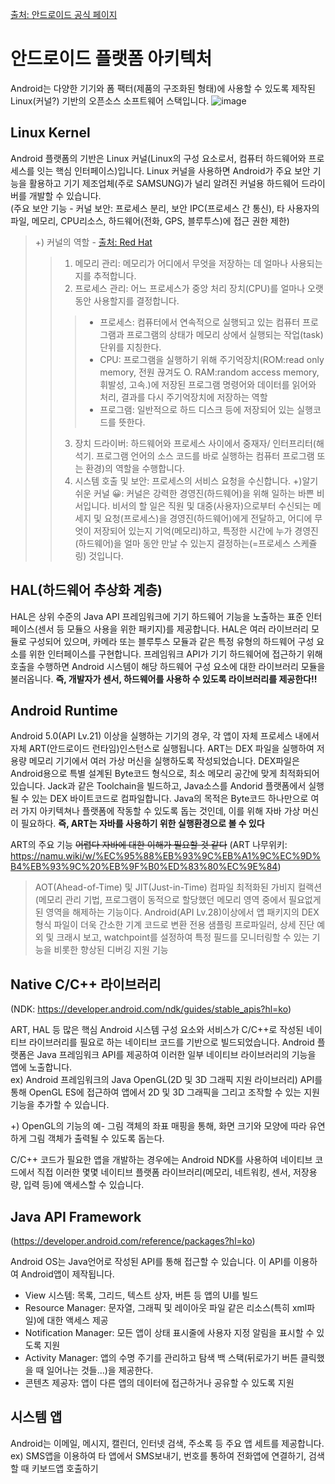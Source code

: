 [출처: 안드로이드 공식 페이지](https://developer.android.com/guide/platform?hl=ko)
# 안드로이드 플랫폼 아키텍처
Android는 다양한 기기와 폼 팩터(제품의 구조화된 형태)에 사용할 수 있도록 제작된 Linux(커널?) 기반의 오픈소스 소프트웨어 스택입니다.
![image](https://user-images.githubusercontent.com/59414764/115598016-e6b18880-a314-11eb-9136-d849f307cd5b.png)


## Linux Kernel
Android 플랫폼의 기반은 Linux 커널(Linux의 구성 요소로서, 컴퓨터 하드웨어와 프로세스를 잇는 핵심 인터페이스)입니다.
Linux 커널을 사용하면 Android가 주요 보안 기능을 활용하고 기기 제조업체(주로 SAMSUNG)가 널리 알려진 커널용 하드웨어 드라이버를 개발할 수 있습니다.  
(주요 보안 기능 - 커널 보안: 프로세스 분리, 보안 IPC(프로세스 간 통신), 타 사용자의 파일, 메모리, CPU리소스, 하드웨어(전화, GPS, 블루투스)에 접근 권한 제한)
> +) 커널의 역할 - [출처: Red Hat](https://www.redhat.com/ko/topics/linux/what-is-the-linux-kernel)
> > 1) 메모리 관리: 메모리가 어디에서 무엇을 저장하는 데 얼마나 사용되는지를 추적합니다.
> > 2) 프로세스 관리: 어느 프로세스가 중앙 처리 장치(CPU)를 얼마나 오랫동안 사용할지를 결정합니다.
> > > - 프로세스: 컴퓨터에서 연속적으로 실행되고 있는 컴퓨터 프로그램과 프로그램의 상태가 메모리 상에서 실행되는 작업(task) 단위를 지칭한다.
> > > - CPU: 프로그램을 실행하기 위해 주기억장치(ROM:read only memory, 전원 끊겨도 O. RAM:random access memory, 휘발성, 고속.)에 저장된 프로그램 명령어와 데이터를 읽어와 처리, 결과를 다시 주기억장치에 저장하는 역할
> > > - 프로그램: 일반적으로 하드 디스크 등에 저장되어 있는 실행코드를 뜻한다.
> > 3) 장치 드라이버: 하드웨어와 프로세스 사이에서 중재자/ 인터프리터(해석기. 프로그램 언어의 소스 코드를 바로 실행하는 컴퓨터 프로그램 또는 환경)의 역할을 수행합니다.
> > 4) 시스템 호출 및 보안: 프로세스의 서비스 요청을 수신합니다.
> > +)알기 쉬운 커널 😀: 커널은 강력한 경영진(하드웨어)을 위해 일하는 바쁜 비서입니다. 비서의 할 일은 직원 및 대중(사용자)으로부터 수신되는 메세지 및 요청(프로세스)을 경영진(하드웨어)에게 전달하고, 어디에 무엇이 저장되어 있는지 기억(메모리)하고, 특정한 시간에 누가 경영진(하드웨어)을 얼마 동안 만날 수 있는지 결정하는(=프로세스 스케쥴링) 것입니다.


## HAL(하드웨어 추상화 계층)
HAL은 상위 수준의 Java API 프레임워크에 기기 하드웨어 기능을 노출하는 표준 인터페이스(센서 등 모듈으 사용을 위한 패키지)를 제공합니다. HAL은 여러 라이브러리 모듈로 구성되어 있으며, 카메라 또는 블루투스 모듈과 같은 특정 유형의 하드웨어 구성 요소를 위한 인터페이스를 구현합니다. 프레임워크 API가 기기 하드웨어에 접근하기 위해 호출을 수행하면 Android 시스템이 해당 하드웨어 구성 요소에 대한 라이브러리 모듈을 불러옵니다.
<b> 즉, 개발자가 센서, 하드웨어를 사용하 수 있도록 라이브러리를 제공한다!! </b>


## Android Runtime
Android 5.0(API Lv.21) 이상을 실행하는 기기의 경우, 각 앱이 자체 프로세스 내에서 자체 ART(안드로이드 런타임)인스턴스로 실행됩니다. ART는 DEX 파일을 실행하여 저용량 메모리 기기에서 여러 가상 머신을 실행하도록 작성되었습니다. DEX파일은 Android용으로 특별 설계된 Byte코드 형식으로, 최소 메모리 공간에 맞게 최적화되어 있습니다. Jack과 같은 Toolchain을 빌드하고, Java소스를 Andorid 플랫폼에서 실행될 수 있는 DEX 바이트코드로 컴파일합니다. Java의 목적은 Byte코드 하나만으로 여러 가지 아키텍쳐나 플랫폼에 작동할 수 있도록 돕는 것인데, 이를 위해 자바 가상 머신이 필요하다. <b>즉, ART는 자바를 사용하기 위한 실행환경으로 볼 수 있다</b>

ART의 주요 기능 ~~어렵다 자바에 대한 이해가 필요할 것 같다~~
(ART 나무위키: https://namu.wiki/w/%EC%95%88%EB%93%9C%EB%A1%9C%EC%9D%B4%EB%93%9C%20%EB%9F%B0%ED%83%80%EC%9E%84)
> AOT(Ahead-of-Time) 및 JIT(Just-in-Time) 컴파일
> 최적화된 가비지 컬랙션(메모리 관리 기법, 프로그램이 동적으로 할당했던 메모리 영역 중에서 필요없게 된 영역을 해제하는 기능이다.
> Android(API Lv.28)이상에서 앱 패키지의 DEX 형식 파일이 더욱 간소한 기계 코드로 변환
> 전용 샘플링 프로파일러, 상세 진단 예외 및 크래시 보고, watchpoint를 설정하여 특정 필드를 모니터링할 수 있는 기능을 비롯한 향상된 디버깅 지원 기능


## Native C/C++ 라이브러리
(NDK: https://developer.android.com/ndk/guides/stable_apis?hl=ko)

ART, HAL 등 많은 핵심 Android 시스템 구성 요소와 서비스가 C/C++로 작성된 네이티브 라이브러리를 필요로 하는 네이티브 코드를 기반으로 빌드되었습니다. Android 플랫폼은 Java 프레임워크 API를 제공하여 이러한 일부 네이티브 라이브러리의 기능을 앱에 노출합니다.  
ex) Android 프레임워크의 Java OpenGL(2D 및 3D 그래픽 지원 라이브러리) API를 통해 OpenGL ES에 접근하여 앱에서 2D 및 3D 그래픽을 그리고 조작할 수 있는 지원 기능을 추가할 수 있습니다.  

+) OpenGL의 기능의 예- 그림 객체의 좌표 매핑을 통해, 화면 크기와 모양에 따라 유연하게 그림 객체가 출력될 수 있도록 돕는다.

C/C++ 코드가 필요한 앱을 개발하는 경우에는 Android NDK를 사용하여 네이티브 코드에서 직접 이러한 몇몇 네이티브 플랫폼 라이브러리(메모리, 네트워킹, 센서, 저장용량, 입력 등)에 액세스할 수 있습니다.

## Java API Framework
(https://developer.android.com/reference/packages?hl=ko)

Android OS는 Java언어로 작성된 API를 통해 접근할 수 있습니다. 이 API를 이용하여 Android앱이 제작됩니다.
- View 시스템: 목록, 그리드, 텍스트 상자, 버튼 등 앱의 UI를 빌드
- Resource Manager: 문자열, 그래픽 및 레이아웃 파일 같은 리소스(특히 xml파일)에 대한 액세스 제공
- Notification Manager: 모든 앱이 상태 표시줄에 사용자 지정 알림을 표시할 수 있도록 지원
- Activity Manager: 앱의 수명 주기를 관리하고 탐색 백 스택(뒤로가기 버튼 클릭했을 때 일어나는 것들...)을 제공한다.
- 콘텐츠 제공자: 앱이 다른 앱의 데이터에 접근하거나 공유할 수 있도록 지원

## 시스템 앱
Android는 이메일, 메시지, 캘린더, 인터넷 검색, 주소록 등 주요 앱 세트를 제공합니다. ex) SMS앱을 이용하여 타 앱에서 SMS보내기, 번호를 통하여 전화앱에 연결하기, 검색할 때 키보드앱 호출하기
